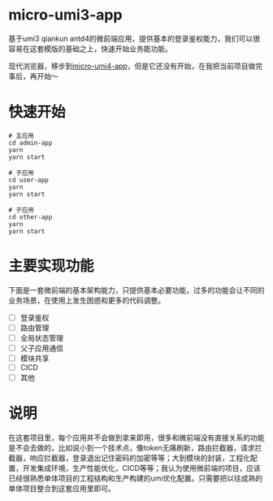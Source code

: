 # micro-umi3-app
基于umi3 qiankun antd4的微前端应用，提供基本的登录鉴权能力，我们可以很容易在这套模版的基础之上，快速开始业务能功能。

现代浏览器，移步到[micro-umi4-app](https://github.com/GavinBirkhoff/micro-umi4-app)，但是它还没有开始，在我把当前项目做完事后，再开始～
# 快速开始

```shell
# 主应用
cd admin-app
yarn
yarn start

# 子应用
cd user-app
yarn
yarn start

# 子应用
cd other-app
yarn
yarn start
```

# 主要实现功能

下面是一套微前端的基本架构能力，只提供基本必要功能，过多的功能会让不同的业务场景，在使用上发生困惑和更多的代码调整。

- [ ] 登录鉴权
- [ ] 路由管理
- [ ] 全局状态管理
- [ ] 父子应用通信
- [ ] 模块共享
- [ ] CICD
- [ ] 其他
# 说明

在这套项目里，每个应用并不会做到拿来即用，很多和微前端没有直接关系的功能是不会去做的，比如说小到一个技术点，像token无痛刷新，路由拦截器，请求拦截器，响应拦截器，登录退出记住密码的加密等等；大到模块的封装，工程化配置，开发集成环境，生产性能优化，CICD等等；我认为使用微前端的项目，应该已经很熟悉单体项目的工程结构和生产构建的umi优化配置。只需要把以往成熟的单体项目整合到这套应用里即可。